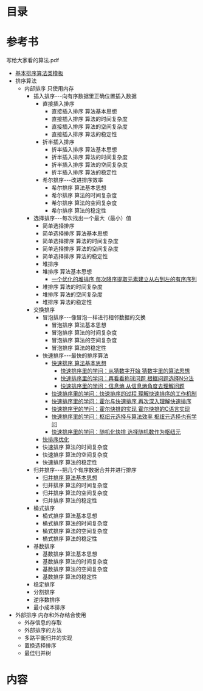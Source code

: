 # 目录  

# 参考书
写给大家看的算法.pdf
* [基本排序算法类模板](https://rovo98.github.io/posts/57d02cec/)
* 排序算法
  * 内部排序 只使用内存
    *  插入排序---向有序数据里正确位置插入数据
       *  直接插入排序
          * 直接插入排序 算法基本思想
          * 直接插入排序 算法的时间复杂度
          * 直接插入排序 算法的空间复杂度
          * 直接插入排序 算法的稳定性
       *  折半插入排序
          * 折半插入排序 算法基本思想
          * 折半插入排序 算法的时间复杂度
          * 折半插入排序 算法的空间复杂度
          * 折半插入排序 算法的稳定性
       *  希尔排序---改进排序效率
          * 希尔排序 算法基本思想
          * 希尔排序 算法的时间复杂度
          * 希尔排序 算法的空间复杂度
          * 希尔排序 算法的稳定性
    *  选择排序---每次找出一个最大（最小）值
       *  简单选择排序
         * 简单选择排序 算法基本思想
         * 简单选择排序 算法的时间复杂度
         * 简单选择排序 算法的空间复杂度
         * 简单选择排序 算法的稳定性
       *  堆排序
         * 堆排序 算法基本思想
           * [一个优化的堆排序 每次降序提取元素建立从右到左的有序序列](http://www.nowamagic.net/librarys/veda/detail/1169) 
         * 堆排序 算法的时间复杂度
         * 堆排序 算法的空间复杂度
         * 堆排序 算法的稳定性
    *  交换排序
       *  冒泡排序---像冒泡一样进行相邻数据的交换
          * 冒泡排序 算法基本思想
          * 冒泡排序 算法的时间复杂度
          * 冒泡排序 算法的空间复杂度
          * 冒泡排序 算法的稳定性
       *  快速排序---最快的排序算法
          * [快速排序 算法基本思想](https://rovo98.github.io/posts/d9de8e4c/)
            * [快速排序里的学问：从猜数字开始 猜数字里的算法思想](http://www.nowamagic.net/librarys/veda/detail/2387) 
            * [快速排序里的学问：再看看称球问题 根据问题选择N分法](http://www.nowamagic.net/librarys/veda/detail/2388)
            * [快速排序里的学问：信息熵 从信息熵角度去理解问题](http://www.nowamagic.net/librarys/veda/special/%E5%BF%AB%E9%80%9F%E6%8E%92%E5%BA%8F%E9%87%8C%E7%9A%84%E5%AD%A6%E9%97%AE)
           * [快速排序里的学问：快速排序的过程 理解快速排序的工作机制](http://www.nowamagic.net/librarys/veda/detail/2390)
           * [快速排序里的学问：霍尔与快速排序 再次深入理解快速排序](http://www.nowamagic.net/librarys/veda/detail/2391)
           * [快速排序里的学问：霍尔快排的实现 霍尔快排的C语言实现](http://www.nowamagic.net/librarys/veda/detail/2396)
           * [快速排序里的学问：枢纽元选择与算法效率 枢纽元选择也有学问](http://www.nowamagic.net/librarys/veda/detail/2397)
           * [快速排序里的学问：随机化快排 选择随机数作为枢纽元](http://www.nowamagic.net/librarys/veda/detail/2398)
         * [快排序优化](https://rovo98.github.io/posts/6dcc34f7/)  
         * 快速排序 算法的时间复杂度
         * 快速排序 算法的空间复杂度
         * 快速排序 算法的稳定性
    *  归并排序---把几个有序数据合并并进行排序
         * [归并排序 算法基本思想](https://rovo98.github.io/posts/1368334/)
         * 归并排序 算法的时间复杂度
         * 归并排序 算法的空间复杂度
         * 归并排序 算法的稳定性
    *  桶式排序
         * 桶式排序 算法基本思想
         * 桶式排序 算法的时间复杂度
         * 桶式排序 算法的空间复杂度
         * 桶式排序 算法的稳定性
    *  基数排序
         * 基数排序 算法基本思想
         * 基数排序 算法的时间复杂度
         * 基数排序 算法的空间复杂度
         * 基数排序 算法的稳定性
    * 稳定排序
    * 分割排序
    * 逆序数排序
    * 最小成本排序
 * 外部排序 内存和外存结合使用
   * 外存信息的存取
   * 外部排序的方法
   * 多路平衡归并的实现
   * 置换选择排序
   * 最佳归并树

# 内容


